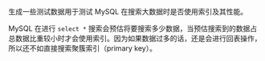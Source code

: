 生成一些测试数据用于测试 MySQL 在搜索大数据时是否使用索引及其性能。

MySQL 在进行 `select *` 搜索会预估将要搜索多少数据，当预估搜索到的数据占总数据比重较小时才会使用索引。因为如果数据过多的话，还是会进行回表操作，所以还不如直接搜索聚簇索引（primary key）。

